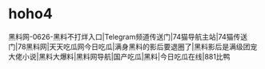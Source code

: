 # hoho4
黑料网-0626-黑料不打烊入口|Telegram频道传送门|74猫导航主站|74猫传送门|78黑料网|天天吃瓜网今日吃瓜|满身黑料的影后要退圈了|黑料影后是满级团宠大佬小说|黑料大爆料|黑料网导航|国产吃瓜|黑料|今日吃瓜在线|881比鸭
